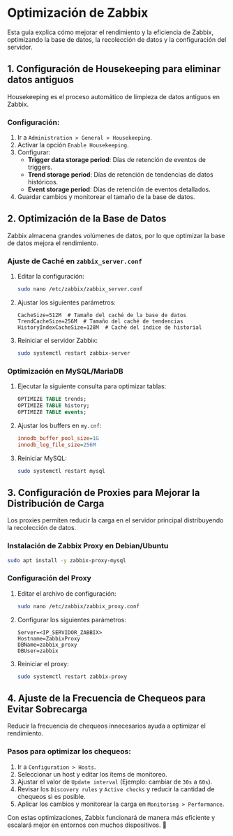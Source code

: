 # Optimización de Zabbix

Esta guía explica cómo mejorar el rendimiento y la eficiencia de Zabbix, optimizando la base de datos, la recolección de datos y la configuración del servidor.

## 1. Configuración de Housekeeping para eliminar datos antiguos
Housekeeping es el proceso automático de limpieza de datos antiguos en Zabbix.

### Configuración:
1. Ir a `Administration > General > Housekeeping`.
2. Activar la opción `Enable Housekeeping`.
3. Configurar:
   - **Trigger data storage period**: Días de retención de eventos de triggers.
   - **Trend storage period**: Días de retención de tendencias de datos históricos.
   - **Event storage period**: Días de retención de eventos detallados.
4. Guardar cambios y monitorear el tamaño de la base de datos.

## 2. Optimización de la Base de Datos
Zabbix almacena grandes volúmenes de datos, por lo que optimizar la base de datos mejora el rendimiento.

### Ajuste de Caché en `zabbix_server.conf`
1. Editar la configuración:
   ```bash
   sudo nano /etc/zabbix/zabbix_server.conf
   ```
2. Ajustar los siguientes parámetros:
   ```
   CacheSize=512M  # Tamaño del caché de la base de datos
   TrendCacheSize=256M  # Tamaño del caché de tendencias
   HistoryIndexCacheSize=128M  # Caché del índice de historial
   ```
3. Reiniciar el servidor Zabbix:
   ```bash
   sudo systemctl restart zabbix-server
   ```

### Optimización en MySQL/MariaDB
1. Ejecutar la siguiente consulta para optimizar tablas:
   ```sql
   OPTIMIZE TABLE trends;
   OPTIMIZE TABLE history;
   OPTIMIZE TABLE events;
   ```
2. Ajustar los buffers en `my.cnf`:
   ```ini
   innodb_buffer_pool_size=1G
   innodb_log_file_size=256M
   ```
3. Reiniciar MySQL:
   ```bash
   sudo systemctl restart mysql
   ```

## 3. Configuración de Proxies para Mejorar la Distribución de Carga
Los proxies permiten reducir la carga en el servidor principal distribuyendo la recolección de datos.

### Instalación de Zabbix Proxy en Debian/Ubuntu
```bash
sudo apt install -y zabbix-proxy-mysql
```

### Configuración del Proxy
1. Editar el archivo de configuración:
   ```bash
   sudo nano /etc/zabbix/zabbix_proxy.conf
   ```
2. Configurar los siguientes parámetros:
   ```
   Server=<IP_SERVIDOR_ZABBIX>
   Hostname=ZabbixProxy
   DBName=zabbix_proxy
   DBUser=zabbix
   ```
3. Reiniciar el proxy:
   ```bash
   sudo systemctl restart zabbix-proxy
   ```

## 4. Ajuste de la Frecuencia de Chequeos para Evitar Sobrecarga
Reducir la frecuencia de chequeos innecesarios ayuda a optimizar el rendimiento.

### Pasos para optimizar los chequeos:
1. Ir a `Configuration > Hosts`.
2. Seleccionar un host y editar los ítems de monitoreo.
3. Ajustar el valor de `Update interval` (Ejemplo: cambiar de `30s` a `60s`).
4. Revisar los `Discovery rules` y `Active checks` y reducir la cantidad de chequeos si es posible.
5. Aplicar los cambios y monitorear la carga en `Monitoring > Performance`.

Con estas optimizaciones, Zabbix funcionará de manera más eficiente y escalará mejor en entornos con muchos dispositivos. 🚀

